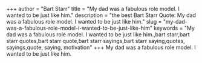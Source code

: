 +++
author = "Bart Starr"
title = "My dad was a fabulous role model. I wanted to be just like him."
description = "the best Bart Starr Quote: My dad was a fabulous role model. I wanted to be just like him."
slug = "my-dad-was-a-fabulous-role-model-i-wanted-to-be-just-like-him"
keywords = "My dad was a fabulous role model. I wanted to be just like him.,bart starr,bart starr quotes,bart starr quote,bart starr sayings,bart starr saying,quotes, sayings,quote, saying, motivation"
+++
My dad was a fabulous role model. I wanted to be just like him.
